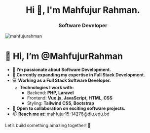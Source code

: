 <h1 align="center">Hi 👋, I'm Mahfujur Rahman.</h1>
<h3 align="center">Software Developer</h3>

<p align="left"> <img src="https://komarev.com/ghpvc/?username=mahfujurahman&label=Profile%20views&color=0e75b6&style=flat" alt="mahfujurahman" /> </p>

# 👋 Hi, I’m @MahfujurRahman

- 👀 **I’m passionate about Software Development.**  
- 🌱 **Currently expanding my expertise in Full Stack Development.**  
- 💻 **Working as a Full Stack Software Developer.**  
  - **Technologies I work with:**  
    - Backend: **PHP, Laravel**  
    - Frontend: **Vue.js, JavaScript, HTML, CSS**  
    - Styling: **Tailwind CSS, Bootstrap**  
- 💞️ **Open to collaboration on exciting software projects.**  
- 📫 **Reach me at:** [mahfujur15-14276@diu.edu.bd](mailto:mahfujur15-14276@diu.edu.bd)  

Let’s build something amazing together! 🚀
